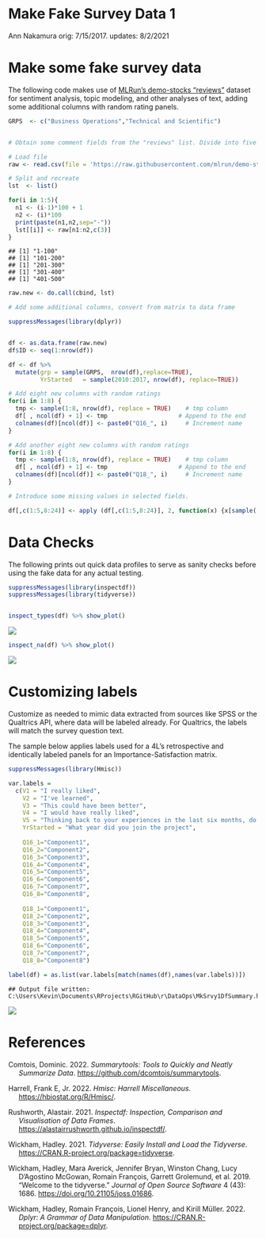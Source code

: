 Make Fake Survey Data 1
================
Ann Nakamura
orig: 7/15/2017. updates: 8/2/2021

# Make some fake survey data

The following code makes use of [MLRun’s demo-stocks
“reviews”](https://github.com/mlrun/demo-stocks) dataset for sentiment
analysis, topic modeling, and other analyses of text, adding some
additional columns with random rating panels.

``` r
GRPS  <- c("Business Operations","Technical and Scientific")


# Obtain some comment fields from the "reviews" list. Divide into five separate columns that can be used as dummy free responses (four L's plus one overall comment). 

# Load file
raw <- read.csv(file = 'https://raw.githubusercontent.com/mlrun/demo-stocks/master/data/reviews.csv',nrows=500)

# Split and recreate
lst  <- list()

for(i in 1:5){
  n1 <- (i-1)*100 + 1
  n2 <- (i)*100  
  print(paste(n1,n2,sep="-"))
  lst[[i]] <- raw[n1:n2,c(3)]  
}
```

    ## [1] "1-100"
    ## [1] "101-200"
    ## [1] "201-300"
    ## [1] "301-400"
    ## [1] "401-500"

``` r
raw.new <- do.call(cbind, lst)

# Add some additional columns, convert from matrix to data frame

suppressMessages(library(dplyr))


df <- as.data.frame(raw.new)
df$ID <- seq(1:nrow(df)) 

df <- df %>%
  mutate(grp = sample(GRPS,  nrow(df),replace=TRUE),
         YrStarted   = sample(2010:2017, nrow(df), replace=TRUE)) 

# Add eight new columns with random ratings
for(i in 1:8) {                                   
  tmp <- sample(1:8, nrow(df), replace = TRUE)    # tmp column
  df[ , ncol(df) + 1] <- tmp                    # Append to the end
  colnames(df)[ncol(df)] <- paste0("Q16_", i)     # Increment name
}

# Add another eight new columns with random ratings
for(i in 1:8) {                                   
  tmp <- sample(1:8, nrow(df), replace = TRUE)    # tmp column
  df[ , ncol(df) + 1] <- tmp                    # Append to the end
  colnames(df)[ncol(df)] <- paste0("Q18_", i)     # Increment name
}

# Introduce some missing values in selected fields. 

df[,c(1:5,8:24)] <- apply (df[,c(1:5,8:24)], 2, function(x) {x[sample( c(1:nrow(df)), floor(nrow(df)/25))] <- NA; x} )
```

# Data Checks

The following prints out quick data profiles to serve as sanity checks
before using the fake data for any actual testing.

``` r
suppressMessages(library(inspectdf))
suppressMessages(library(tidyverse))


inspect_types(df) %>% show_plot()
```

![](/MakeFakeData/MakeFakeSurvey1/1srvy.varpie.png)<!-- -->

``` r
inspect_na(df) %>% show_plot()
```

![](/MakeFakeData/MakeFakeSurvey1/2srvyNA.png)<!-- -->

# Customizing labels

Customize as needed to mimic data extracted from sources like SPSS or
the Qualtrics API, where data will be labeled already. For Qualtrics,
the labels will match the survey question text.

The sample below applies labels used for a 4L’s retrospective and
identically labeled panels for an Importance-Satisfaction matrix.

``` r
suppressMessages(library(Hmisc))

var.labels = 
  c(V1 = "I really liked", 
    V2 = "I've learned", 
    V3 = "This could have been better",
    V4 = "I would have really liked", 
    V5 = "Thinking back to your experiences in the last six months, do you have any general comments?",
    YrStarted = "What year did you join the project", 
    
    Q16_1="Component1",
    Q16_2="Component2",
    Q16_3="Component3",
    Q16_4="Component4",
    Q16_5="Component5",
    Q16_6="Component6",
    Q16_7="Component7",
    Q16_8="Component8",
    
    Q18_1="Component1",
    Q18_2="Component2",
    Q18_3="Component3",
    Q18_4="Component4",
    Q18_5="Component5",
    Q18_6="Component6",
    Q18_7="Component7",
    Q18_8="Component8")

label(df) = as.list(var.labels[match(names(df),names(var.labels))])
```

    ## Output file written: C:\Users\Kevin\Documents\RProjects\RGitHub\r\DataOps\MkSrvy1DfSummary.html

![](/MakeFakeData/MakeFakeSurvey1/3srvy.dfSummary.png)<!-- -->

# References

<div id="refs" class="references csl-bib-body hanging-indent">

<div id="ref-R-summarytools" class="csl-entry">

Comtois, Dominic. 2022. *Summarytools: Tools to Quickly and Neatly
Summarize Data*. <https://github.com/dcomtois/summarytools>.

</div>

<div id="ref-R-Hmisc" class="csl-entry">

Harrell, Frank E, Jr. 2022. *Hmisc: Harrell Miscellaneous*.
<https://hbiostat.org/R/Hmisc/>.

</div>

<div id="ref-R-inspectdf" class="csl-entry">

Rushworth, Alastair. 2021. *Inspectdf: Inspection, Comparison and
Visualisation of Data Frames*.
<https://alastairrushworth.github.io/inspectdf/>.

</div>

<div id="ref-R-tidyverse" class="csl-entry">

Wickham, Hadley. 2021. *Tidyverse: Easily Install and Load the
Tidyverse*. <https://CRAN.R-project.org/package=tidyverse>.

</div>

<div id="ref-tidyverse2019" class="csl-entry">

Wickham, Hadley, Mara Averick, Jennifer Bryan, Winston Chang, Lucy
D’Agostino McGowan, Romain François, Garrett Grolemund, et al. 2019.
“Welcome to the <span class="nocase">tidyverse</span>.” *Journal of Open
Source Software* 4 (43): 1686. <https://doi.org/10.21105/joss.01686>.

</div>

<div id="ref-R-dplyr" class="csl-entry">

Wickham, Hadley, Romain François, Lionel Henry, and Kirill Müller. 2022.
*Dplyr: A Grammar of Data Manipulation*.
<https://CRAN.R-project.org/package=dplyr>.

</div>

</div>
